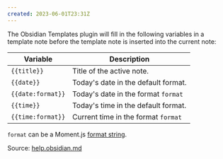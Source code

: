```yaml
---
created: 2023-06-01T23:31Z
---
```


The Obsidian Templates plugin will fill in the following variables in a template note before the template note is inserted into the current note:

Variable | Description
---------|------------
`{{title}}` | Title of the active note.
`{{date}}` | Today's date in the default format.
`{{date:format}}` | Today's date in the format `format`
`{{time}}` | Today's time in the default format.
`{{time:format}}` | Current time in the format `format`

`format` can be a Moment.js [format string](https://momentjs.com/docs/#/displaying/format/).

Source: [help.obsidian.md](https://help.obsidian.md/Plugins/Templates)
